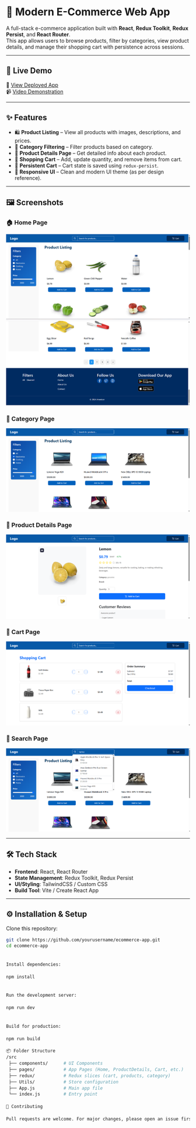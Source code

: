 # 🛒 Modern E-Commerce Web App

A full-stack e-commerce application built with **React**, **Redux Toolkit**, **Redux Persist**, and **React Router**.  
This app allows users to browse products, filter by categories, view product details, and manage their shopping cart with persistence across sessions.

---

## 🚀 Live Demo

🔗 [View Deployed App](DEPLOY_LINK)  
📹 [Video Demonstration](VIDEO_LINK)

---

## ✨ Features

- 🛍️ **Product Listing** – View all products with images, descriptions, and prices.  
- 📂 **Category Filtering** – Filter products based on category.  
- 🔎 **Product Details Page** – Get detailed info about each product.  
- 🛒 **Shopping Cart** – Add, update quantity, and remove items from cart.  
- 💾 **Persistent Cart** – Cart state is saved using `redux-persist`.  
- 📱 **Responsive UI** – Clean and modern UI theme (as per design reference).  

---

## 🖼️ Screenshots

### 🏠 Home Page
![Home Page](/src/assets/dashboard1.png)  
![Home Page](/src/assets/dashboard2.png)

### 📂 Category Page
![Category Page](/src/assets/category.png)

### 📄 Product Details Page
![Product Details](/src/assets/productdetails.png)

### 🛒 Cart Page
![Cart Page](/src/assets/cart.png)

### 🔎 Search Page
![Search Page](/src/assets/search.png)

---

## 🛠️ Tech Stack

- **Frontend**: React, React Router  
- **State Management**: Redux Toolkit, Redux Persist  
- **UI/Styling**: TailwindCSS / Custom CSS  
- **Build Tool**: Vite / Create React App  

---

## ⚙️ Installation & Setup

Clone this repository:

```bash
git clone https://github.com/yourusername/ecommerce-app.git
cd ecommerce-app


Install dependencies:

npm install


Run the development server:

npm run dev


Build for production:

npm run build

📦 Folder Structure
/src
 ├── components/      # UI Components
 ├── pages/           # App Pages (Home, ProductDetails, Cart, etc.)
 ├── redux/           # Redux slices (cart, products, category)
 ├── Utils/           # Store configuration
 ├── App.js           # Main app file
 └── index.js         # Entry point

🤝 Contributing

Pull requests are welcome. For major changes, please open an issue first to discuss what you’d like to change.